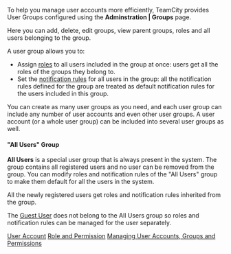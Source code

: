 [//]: # (title: User Group)
[//]: # (auxiliary-id: User Group)

To help you manage user accounts more efficiently, TeamCity provides User Groups configured using the __Adminstration | Groups__ page.

Here you can add, delete, edit groups, view parent groups, roles and all users belonging to the group. 

A user group allows you to:
* Assign [roles](role-and-permission.md) to all users included in the group at once: users get all the roles of the groups they belong to.
* Set the [notification rules](subscribing-to-notifications.md) for all users in the group: all the notification rules defined for the group are treated as default notification rules for the users included in this group.

You can create as many user groups as you need, and each user group can include any number of user accounts and even other user groups. A user account (or a whole user group) can be included into several user groups as well.

<anchor name="allusers"/>


#### "All Users" Group

__All Users__ is a special user group that is always present in the system. The group contains all registered users and no user can be removed from the group. You can modify roles and notification rules of the "All Users" group to make them default for all the users in the system.

All the newly registered users get roles and notification rules inherited from the group.

The [Guest User](guest-user.md) does not belong to the All Users group so roles and notification rules can be managed for the user separately.

[//]: # (Internal note. Do not delete. "User Groupd338e93.txt")

<seealso>
        <category ref="concepts">
            <a href="user-account.md">User Account</a>
            <a href="role-and-permission.md">Role and Permission</a>
        </category>
        <category ref="admin-guide">
            <a href="managing-user-accounts-groups-and-permissions.md">Managing User Accounts, Groups and Permissions</a>
        </category>
</seealso>